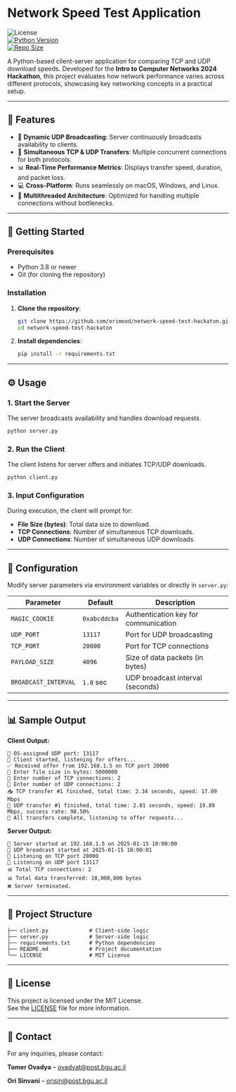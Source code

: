 
# Network Speed Test Application

![License](https://img.shields.io/badge/License-MIT-blue.svg)  
[![Python Version](https://img.shields.io/badge/python-3.8%2B-blue.svg)](https://www.python.org/downloads/)  
[![Repo Size](https://img.shields.io/github/repo-size/orimood/network-speed-test-hackaton)](https://github.com/orimood/network-speed-test-hackaton)

A Python-based client-server application for comparing TCP and UDP download speeds. Developed for the **Intro to Computer Networks 2024 Hackathon**, this project evaluates how network performance varies across different protocols, showcasing key networking concepts in a practical setup.

---

## 🌟 Features

- 📡 **Dynamic UDP Broadcasting**: Server continuously broadcasts availability to clients.  
- 🔄 **Simultaneous TCP & UDP Transfers**: Multiple concurrent connections for both protocols.  
- 📊 **Real-Time Performance Metrics**: Displays transfer speed, duration, and packet loss.  
- 💻 **Cross-Platform**: Runs seamlessly on macOS, Windows, and Linux.  
- 🧵 **Multithreaded Architecture**: Optimized for handling multiple connections without bottlenecks.  

---

## 🚀 Getting Started

### Prerequisites

- Python 3.8 or newer  
- Git (for cloning the repository)  

### Installation

1. **Clone the repository**:  
    ```bash
    git clone https://github.com/orimood/network-speed-test-hackaton.git
    cd network-speed-test-hackaton
    ```

2. **Install dependencies**:  
    ```bash
    pip install -r requirements.txt
    ```

---

## ⚙️ Usage

### 1. Start the Server

The server broadcasts availability and handles download requests.  

```bash
python server.py
```

### 2. Run the Client

The client listens for server offers and initiates TCP/UDP downloads.  

```bash
python client.py
```

### 3. Input Configuration

During execution, the client will prompt for:  

- **File Size (bytes)**: Total data size to download.  
- **TCP Connections**: Number of simultaneous TCP downloads.  
- **UDP Connections**: Number of simultaneous UDP downloads.  

---

## 🔧 Configuration

Modify server parameters via environment variables or directly in `server.py`:  

| **Parameter**        | **Default** | **Description**                        |
|---------------------|-------------|----------------------------------------|
| `MAGIC_COOKIE`       | `0xabcddcba` | Authentication key for communication  |
| `UDP_PORT`           | `13117`     | Port for UDP broadcasting              |
| `TCP_PORT`           | `20000`     | Port for TCP connections               |
| `PAYLOAD_SIZE`       | `4096`      | Size of data packets (in bytes)        |
| `BROADCAST_INTERVAL` | `1.0` sec   | UDP broadcast interval (seconds)       |

---

## 📊 Sample Output

**Client Output:**  

```
📡 OS-assigned UDP port: 13117
🔎 Client started, listening for offers...
✅ Received offer from 192.168.1.5 on TCP port 20000
📂 Enter file size in bytes: 5000000
🔗 Enter number of TCP connections: 2
📡 Enter number of UDP connections: 2
📥 TCP transfer #1 finished, total time: 2.34 seconds, speed: 17.09 Mbps
📡 UDP transfer #1 finished, total time: 2.01 seconds, speed: 19.89 Mbps, success rate: 98.50%
🎉 All transfers complete, listening to offer requests...
```

**Server Output:**  

```
🎉 Server started at 192.168.1.5 on 2025-01-15 10:00:00
📡 UDP broadcast started at 2025-01-15 10:00:01
🦻 Listening on TCP port 20000
🦻 Listening on UDP port 13117
📊 Total TCP connections: 2
📊 Total data transferred: 10,000,000 bytes
❌ Server terminated.
```

---

## 📂 Project Structure

```
├── client.py             # Client-side logic
├── server.py             # Server-side logic
├── requirements.txt      # Python dependencies
├── README.md             # Project documentation
└── LICENSE               # MIT License
```



---

## 📜 License

This project is licensed under the MIT License.  
See the [LICENSE](LICENSE) file for more information.

---

## 📧 Contact

For any inquiries, please contact:

**Tomer Ovadya** – ovadyat@post.bgu.ac.il

**Ori Sinvani** – orisin@post.bgu.ac.il


